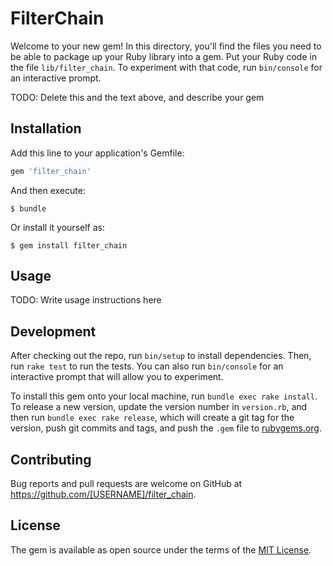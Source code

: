 # FilterChain

Welcome to your new gem! In this directory, you'll find the files you need to be able to package up your Ruby library into a gem. Put your Ruby code in the file `lib/filter_chain`. To experiment with that code, run `bin/console` for an interactive prompt.

TODO: Delete this and the text above, and describe your gem

## Installation

Add this line to your application's Gemfile:

```ruby
gem 'filter_chain'
```

And then execute:

    $ bundle

Or install it yourself as:

    $ gem install filter_chain

## Usage

TODO: Write usage instructions here

## Development

After checking out the repo, run `bin/setup` to install dependencies. Then, run `rake test` to run the tests. You can also run `bin/console` for an interactive prompt that will allow you to experiment.

To install this gem onto your local machine, run `bundle exec rake install`. To release a new version, update the version number in `version.rb`, and then run `bundle exec rake release`, which will create a git tag for the version, push git commits and tags, and push the `.gem` file to [rubygems.org](https://rubygems.org).

## Contributing

Bug reports and pull requests are welcome on GitHub at https://github.com/[USERNAME]/filter_chain.


## License

The gem is available as open source under the terms of the [MIT License](http://opensource.org/licenses/MIT).

